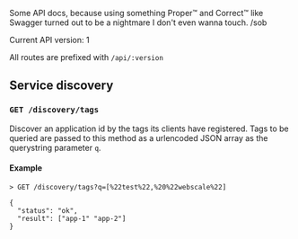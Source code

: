 Some API docs, because using something Proper:tm: and Correct:tm: like Swagger
turned out to be a nightmare I don't even wanna touch. /sob

Current API version: 1

All routes are prefixed with `/api/:version`

## Service discovery

### `GET /discovery/tags`

Discover an application id by the tags its clients have registered. Tags to be
queried are passed to this method as a urlencoded JSON array as the querystring
parameter `q`.

#### Example

```
> GET /discovery/tags?q=[%22test%22,%20%22webscale%22]

{
  "status": "ok",
  "result": ["app-1" "app-2"]
}
```